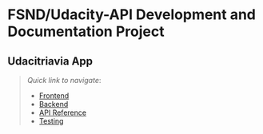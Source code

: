# FSND/Udacity-API Development and Documentation Project

## Udacitriavia App

> _Quick link to navigate_:
>
> - [Frontend](./API-Development-and-Documentation-project/README.md#frontend---udacitrivia)
> - [Backend](./API-Development-and-Documentation-project/README.md#backend---udacitrivia)
> - [API Reference](./API-Development-and-Documentation-project/README.md#api-reference)
> - [Testing](./API-Development-and-Documentation-project/README.md#testing-1)